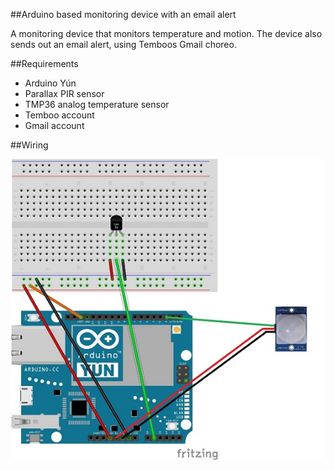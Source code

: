 ##Arduino based monitoring device with an email alert

A monitoring device that monitors temperature and motion. The device also sends out an email alert, using Temboos Gmail choreo.


##Requirements

* Arduino Yún
* Parallax PIR sensor
* TMP36 analog temperature sensor
* Temboo account
* Gmail account


##Wiring

![Wiring](https://github.com/naetro/monitoringdevice-with-emailwarning/blob/master/pictures/pirtemp_fritzin_edited2.jpg)

